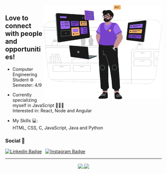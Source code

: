 <img src="Group.png" width="380px" align="right">

<h2>Love to connect with people and opportunities!</h2>

- Computer Engineering Student ⚙️<br>
Semester: 4/9</p>

- Currently specializing myself in JavaScript 👨🏽‍💻 <br>
Interested in: React, Node and Angular <br>

- My Skills 💻:<br>
  HTML, CSS, C, JavaScript, Java and Python
  
 <h3>Social 📱</h3>

[![Linkedin Badge](https://img.shields.io/badge/-LinkedIn-f?style=flat-square&logo=Linkedin&logoColor=ffffff&color=652CC2&link=https://www.linkedin.com/in/gilberto-alves-377414199/)](https://www.linkedin.com/in/guilhermediasbarbosa/) &nbsp;
[![Instagram Badge](https://img.shields.io/badge/-Instagram-6633cc?style=flat-square&logo=Instagram&logoColor=white&color652CC2&link=https://instagram.com/neo.guiz/)](https://instagram.com/neo.guiz/)

<hr>

<p align="center">
  <a href="https://github.com/anuraghazra/github-readme-stats/blob/master/readme.md" target="_blank">
    <img
      align="center"
      height="150"
      src="https://github-readme-stats.vercel.app/api?username=neoguiz&show_icons=true&theme=midnight-purple&include_all_commits=true&count_private=true"
    />
  </a>  
  <a href="https://github.com/anuraghazra/github-readme-stats/blob/master/readme.md">
    <img
      align="center"
      height="150"
      src="https://github-readme-stats.vercel.app/api/top-langs/?username=neoguiz&layout=compact&langs_count=7&theme=midnight-purple"
    />
  </a>
 </p>

<!-- ![snake gif](https://github.com/neoguiz/neoguiz/blob/output/github-contribution-grid-snake.svg) -->
<!-- efeito da cobrinha -->
